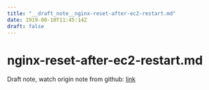 ```yaml
---
title: "__draft_note__nginx-reset-after-ec2-restart.md"
date: 1919-08-10T11:45:14Z
draft: false
---
```


# nginx-reset-after-ec2-restart.md

Draft note, watch origin note from github: [link](https:/github.com/tinghaolai/just-random-note/blob/master/aws/nginx-reset-after-ec2-restart.md)